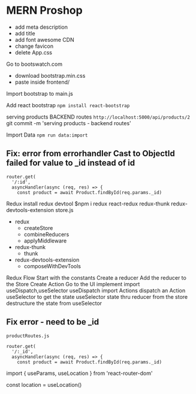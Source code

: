 # MERN Proshop

- add meta description
- add title
- add font awesome CDN
- change favicon
- delete App.css

Go to bootswatch.com

- download bootstrap.min.css
- paste inside frontend/

Import bootstrap to main.js

Add react bootstrap
`npm install react-bootstrap`

serving products BACKEND routes
`http://localhost:5000/api/products/2`
git commit -m 'serving products - backend routes'

Import Data
`npm run data:import`

## Fix: error from errorhandler Cast to ObjectId failed for value to \_id instead of id

```
router.get(
  '/:id',
  asyncHandler(async (req, res) => {
    const product = await Product.findById(req.params._id)
```

Redux
install redux devtool
$npm i redux react-redux redux-thunk redux-devtools-extension
store.js

- redux
  - createStore
  - combineReducers
  - applyMiddleware
- redux-thunk
  - thunk
- redux-devtools-extension
  - composeWithDevTools

Redux Flow
Start with the constants
Create a reducer
Add the reducer to the Store
Create Action
Go to the UI implement
import useDispatch,useSelector
useDispatch
import Actions
dispatch an Action
useSelector to get the state
useSelector state thru reducer from the store
destructure the state from useSelector

## Fix error - need to be \_id

```
productRoutes.js

router.get(
  '/:_id',
  asyncHandler(async (req, res) => {
    const product = await Product.findById(req.params._id)
```

import { useParams, useLocation } from 'react-router-dom'

const location = useLocation()
